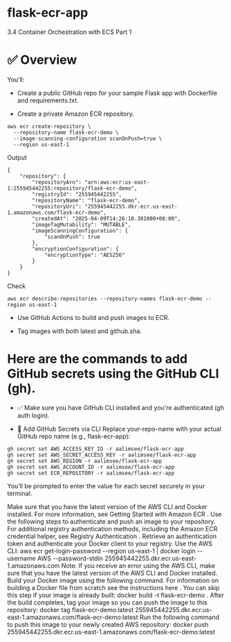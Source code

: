 # flask-ecr-app
3.4 Container Orchestration with ECS Part 1

# ✅ Overview
You’ll:

- Create a public GitHub repo for your sample Flask app with Dockerfile and requirements.txt.

- Create a private Amazon ECR repository.
```
aws ecr create-repository \
  --repository-name flask-ecr-demo \
  --image-scanning-configuration scanOnPush=true \
  --region us-east-1
```
Output
```
{
    "repository": {
        "repositoryArn": "arn:aws:ecr:us-east-1:255945442255:repository/flask-ecr-demo",
        "registryId": "255945442255",
        "repositoryName": "flask-ecr-demo",
        "repositoryUri": "255945442255.dkr.ecr.us-east-1.amazonaws.com/flask-ecr-demo",
        "createdAt": "2025-04-09T14:26:10.381000+08:00",
        "imageTagMutability": "MUTABLE",
        "imageScanningConfiguration": {
            "scanOnPush": true
        },
        "encryptionConfiguration": {
            "encryptionType": "AES256"
        }
    }
}
```
Check
```
aws ecr describe-repositories --repository-names flask-ecr-demo --region us-east-1
```

- Use GitHub Actions to build and push images to ECR.

- Tag images with both latest and github.sha.

# Here are the commands to add GitHub secrets using the GitHub CLI (gh).

- ✅ Make sure you have GitHub CLI installed and you're authenticated (gh auth login).

- 🔐 Add GitHub Secrets via CLI
Replace your-repo-name with your actual GitHub repo name (e.g., flask-ecr-app):

```
gh secret set AWS_ACCESS_KEY_ID -r aalimsee/flask-ecr-app
gh secret set AWS_SECRET_ACCESS_KEY -r aalimsee/flask-ecr-app
gh secret set AWS_REGION -r aalimsee/flask-ecr-app
gh secret set AWS_ACCOUNT_ID -r aalimsee/flask-ecr-app
gh secret set ECR_REPOSITORY -r aalimsee/flask-ecr-app
```

You’ll be prompted to enter the value for each secret securely in your terminal.

Make sure that you have the latest version of the AWS CLI and Docker installed. For more information, see Getting Started with Amazon ECR .
Use the following steps to authenticate and push an image to your repository. For additional registry authentication methods, including the Amazon ECR credential helper, see Registry Authentication .
Retrieve an authentication token and authenticate your Docker client to your registry. Use the AWS CLI:
aws ecr get-login-password --region us-east-1 | docker login --username AWS --password-stdin 255945442255.dkr.ecr.us-east-1.amazonaws.com
Note: If you receive an error using the AWS CLI, make sure that you have the latest version of the AWS CLI and Docker installed.
Build your Docker image using the following command. For information on building a Docker file from scratch see the instructions here . You can skip this step if your image is already built:
docker build -t flask-ecr-demo .
After the build completes, tag your image so you can push the image to this repository:
docker tag flask-ecr-demo:latest 255945442255.dkr.ecr.us-east-1.amazonaws.com/flask-ecr-demo:latest
Run the following command to push this image to your newly created AWS repository:
docker push 255945442255.dkr.ecr.us-east-1.amazonaws.com/flask-ecr-demo:latest